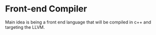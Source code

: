 # Front-end Compiler
Main idea is being a front end language that will be compiled in c++ and targeting the LLVM.